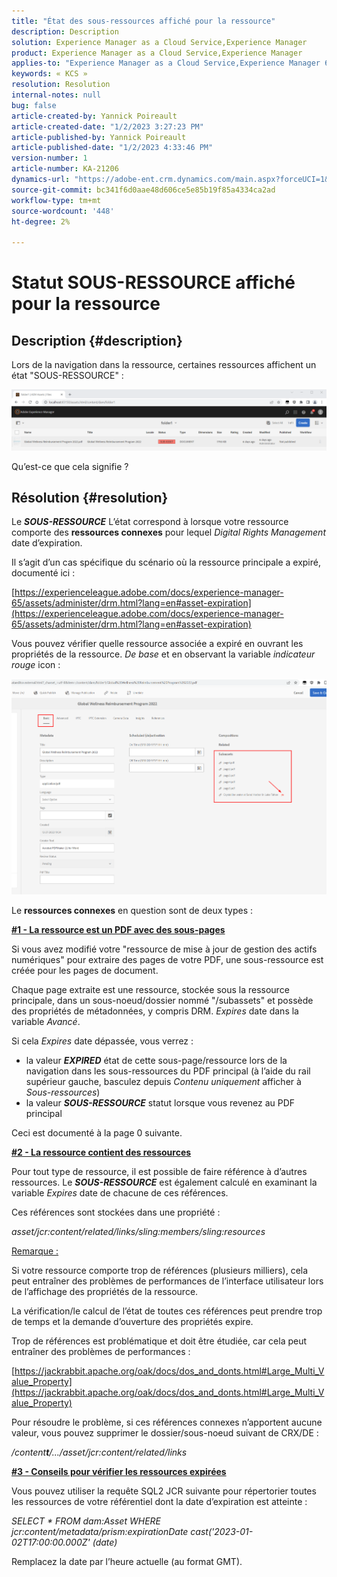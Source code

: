 ```yaml
---
title: "État des sous-ressources affiché pour la ressource"
description: Description
solution: Experience Manager as a Cloud Service,Experience Manager
product: Experience Manager as a Cloud Service,Experience Manager
applies-to: "Experience Manager as a Cloud Service,Experience Manager 6.5,Experience Manager"
keywords: « KCS »
resolution: Resolution
internal-notes: null
bug: false
article-created-by: Yannick Poireault
article-created-date: "1/2/2023 3:27:23 PM"
article-published-by: Yannick Poireault
article-published-date: "1/2/2023 4:33:46 PM"
version-number: 1
article-number: KA-21206
dynamics-url: "https://adobe-ent.crm.dynamics.com/main.aspx?forceUCI=1&pagetype=entityrecord&etn=knowledgearticle&id=b9a935ed-b18a-ed11-81ac-6045bd006ce9"
source-git-commit: bc341f6d0aae48d606ce5e85b19f85a4334ca2ad
workflow-type: tm+mt
source-wordcount: '448'
ht-degree: 2%

---
```


# Statut SOUS-RESSOURCE affiché pour la ressource

## Description {#description}


Lors de la navigation dans la ressource, certaines ressources affichent un état &quot;SOUS-RESSOURCE&quot; :

![](assets/___798b0791-ba8a-ed11-81ac-6045bd006ce9___.png)

Qu’est-ce que cela signifie ?


## Résolution {#resolution}


Le <b>*SOUS-RESSOURCE</b>* L’état correspond à lorsque votre ressource comporte des <b>ressources connexes</b> pour lequel *Digital Rights Management* date d’expiration.

Il s’agit d’un cas spécifique du scénario où la ressource principale a expiré, documenté ici :

[https://experienceleague.adobe.com/docs/experience-manager-65/assets/administer/drm.html?lang=en#asset-expiration](https://experienceleague.adobe.com/docs/experience-manager-65/assets/administer/drm.html?lang=en#asset-expiration)

Vous pouvez vérifier quelle ressource associée a expiré en ouvrant les propriétés de la ressource. *De base* et en observant la variable *indicateur rouge* icon :

![](assets/6269940b-b98a-ed11-81ac-6045bd006ce9.png)



Le <b>ressources connexes</b> en question sont de deux types :

<u><b>#1 - La ressource est un PDF avec des sous-pages</b></u>

Si vous avez modifié votre &quot;ressource de mise à jour de gestion des actifs numériques&quot; pour extraire des pages de votre PDF, une sous-ressource est créée pour les pages de document.

Chaque page extraite est une ressource, stockée sous la ressource principale, dans un sous-noeud/dossier nommé &quot;/subassets&quot; et possède des propriétés de métadonnées, y compris DRM. *Expires* date dans la variable *Avancé*.

Si cela *Expires* date dépassée, vous verrez :

- la valeur <b>*EXPIRED</b>* état de cette sous-page/ressource lors de la navigation dans les sous-ressources du PDF principal (à l’aide du rail supérieur gauche, basculez depuis *Contenu uniquement* afficher à *Sous-ressources*)
- la valeur <b>*SOUS-RESSOURCE</b>* statut lorsque vous revenez au PDF principal


Ceci est documenté à la page 0 suivante.



<u><b>#2 - La ressource contient des ressources</b></u>

Pour tout type de ressource, il est possible de faire référence à d’autres ressources. Le <b>*SOUS-RESSOURCE</b>* est également calculé en examinant la variable *Expires* date de chacune de ces références.

Ces références sont stockées dans une propriété :

*asset/jcr:content/related/links/sling:members/sling:resources*

<u>Remarque :</u>

Si votre ressource comporte trop de références (plusieurs milliers), cela peut entraîner des problèmes de performances de l’interface utilisateur lors de l’affichage des propriétés de la ressource.

La vérification/le calcul de l’état de toutes ces références peut prendre trop de temps et la demande d’ouverture des propriétés expire.

Trop de références est problématique et doit être étudiée, car cela peut entraîner des problèmes de performances :

[https://jackrabbit.apache.org/oak/docs/dos_and_donts.html#Large_Multi_Value_Property](https://jackrabbit.apache.org/oak/docs/dos_and_donts.html#Large_Multi_Value_Property)

Pour résoudre le problème, si ces références connexes n’apportent aucune valeur, vous pouvez supprimer le dossier/sous-noeud suivant de CRX/DE :

*/content<b>t</b>/.../asset/jcr:content/related/links*



<u><b>#3 - Conseils pour vérifier les ressources expirées</b></u>

Vous pouvez utiliser la requête SQL2 JCR suivante pour répertorier toutes les ressources de votre référentiel dont la date d’expiration est atteinte :

*SELECT \* FROM dam:Asset WHERE jcr:content/metadata/prism:expirationDate cast(&#39;2023-01-02T17:00:00.000Z&#39; (date)*



Remplacez la date par l’heure actuelle (au format GMT).
